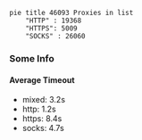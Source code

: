 
```mermaid
pie title 46093 Proxies in list
    "HTTP" : 19368
    "HTTPS": 5009
    "SOCKS" : 26060
```

### Some Info
#### Average Timeout

- mixed: 3.2s
- http: 1.2s
- https: 8.4s
- socks: 4.7s
